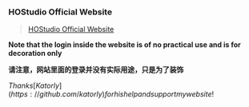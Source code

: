 ### HOStudio Official Website

> [HOStudio Official Website](https://hostudio123.github.io)

**Note that the login inside the website is of no practical use and is for decoration only**

**请注意，网站里面的登录并没有实际用途，只是为了装饰**

$Thanks [Katorly](https://github.com/katorly) for his help and support my website !$
